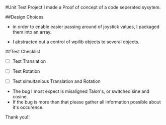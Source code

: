 #Unit Test Project
I made a Proof of concept of a code seperated sysytem.

##Design Choices
- in order to enable easier passing around of joystick values, I packaged them into an array.

- I abstracted out a control of wpilib objects to several objects.

##Test Checklist
- [ ] Test Translation

- [ ] Test Rotation

- [ ] Test simultanious Translation and Rotation

- The bug I most expect is misaligned Talon's, or switched sine and cosine.
- If the bug is more than that please gather all information possible about it's occurence.

Thank you!!
